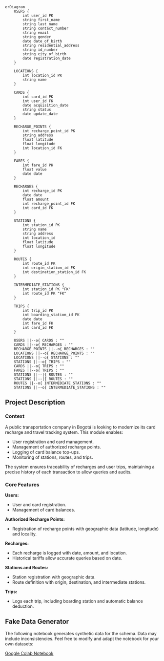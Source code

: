 ```mermaid
erDiagram
    USERS {
        int user_id PK
        string first_name
        string last_name
        string contact_number
        string email
        string gender
        date date_of_birth
        string residential_address
        string id_number
        string city_of_birth
        date registration_date
    }

    LOCATIONS {
        int location_id PK
        string name
    }

    CARDS {
        int card_id PK
        int user_id FK
        date acquisition_date
        string status
        date update_date
    }

    RECHARGE_POINTS {
        int recharge_point_id PK
        string address
        float latitude
        float longitude
        int location_id FK
    }

    FARES {
        int fare_id PK
        float value
        date date
    }

    RECHARGES {
        int recharge_id PK
        date date
        float amount
        int recharge_point_id FK
        int card_id FK
    }

    STATIONS {
        int station_id PK
        string name
        string address
        int location_id
        float latitude
        float longitude
    }

    ROUTES {
        int route_id PK
        int origin_station_id FK
        int destination_station_id FK
    }

    INTERMEDIATE_STATIONS {
        int station_id PK "FK"
        int route_id PK "FK"
    }

    TRIPS {
        int trip_id PK
        int boarding_station_id FK
        date date
        int fare_id FK
        int card_id FK
    }

    USERS ||--o{ CARDS : ""
    CARDS ||--o{ RECHARGES : ""
    RECHARGE_POINTS ||--o{ RECHARGES : ""
    LOCATIONS ||--o{ RECHARGE_POINTS : ""
    LOCATIONS ||--o{ STATIONS : ""
    STATIONS ||--o{ TRIPS : ""
    CARDS ||--o{ TRIPS : ""
    FARES ||--o{ TRIPS : ""
    STATIONS ||--|{ ROUTES : ""
    STATIONS ||--|{ ROUTES : ""
    ROUTES ||--o{ INTERMEDIATE_STATIONS : ""
    STATIONS ||--o{ INTERMEDIATE_STATIONS : ""
```

## Project Description

### Context

A public transportation company in Bogotá is looking to modernize its card recharge and travel tracking system. This module enables:

- User registration and card management.
- Management of authorized recharge points.
- Logging of card balance top-ups.
- Monitoring of stations, routes, and trips.

The system ensures traceability of recharges and user trips, maintaining a precise history of each transaction to allow queries and audits.

### Core Features

**Users:**

- User and card registration.
- Management of card balances.

**Authorized Recharge Points:**

- Registration of recharge points with geographic data (latitude, longitude) and locality.

**Recharges:**

- Each recharge is logged with date, amount, and location.
- Historical tariffs allow accurate queries based on date.

**Stations and Routes:**

- Station registration with geographic data.
- Route definition with origin, destination, and intermediate stations.

**Trips:**

- Logs each trip, including boarding station and automatic balance deduction.

## Fake Data Generator

The following notebook generates synthetic data for the schema. Data may include inconsistencies. Feel free to modify and adapt the notebook for your own datasets:

[Google Colab Notebook](https://colab.research.google.com/drive/1P0vnmkWPp9hxLaNTr7Ads2Osryb3bWIV?usp=sharing)

